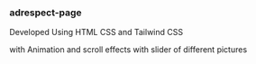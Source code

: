 ### adrespect-page

Developed Using HTML CSS and Tailwind CSS

with Animation and scroll effects with slider of different pictures 
